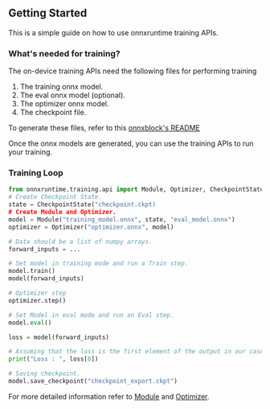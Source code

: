 ## Getting Started

This is a simple guide on how to use onnxruntime training APIs.

### What's needed for training?
The on-device training APIs need the following files for performing training
1. The training onnx model.
2. The eval onnx model (optional).
3. The optimizer onnx model.
4. The checkpoint file.

To generate these files, refer to this [onnxblock's README](https://github.com/microsoft/onnxruntime/blob/main/orttraining/orttraining/python/training/onnxblock/README.md)


Once the onnx models are generated, you can use the training APIs to run your training.

### Training Loop

```py
from onnxruntime.training.api import Module, Optimizer, CheckpointState
# Create Checkpoint State.
state = CheckpointState("checkpoint.ckpt)
# Create Module and Optimizer.
model = Module("training_model.onnx", state, "eval_model.onnx")
optimizer = Optimizer("optimizer.onnx", model)

# Data should be a list of numpy arrays.
forward_inputs = ...

# Set model in training mode and run a Train step.
model.train()
model(forward_inputs)

# Optimizer step
optimizer.step()

# Set Model in eval mode and run an Eval step.
model.eval()

loss = model(forward_inputs)

# Assuming that the loss is the first element of the output in our case.
print("Loss : ", loss[0])

# Saving checkpoint.
model.save_checkpoint("checkpoint_export.ckpt")

```

For more detailed information refer to [Module](https://github.com/microsoft/onnxruntime/blob/main/orttraining/orttraining/python/training/api/Module.py) and [Optimizer](https://github.com/microsoft/onnxruntime/blob/main/orttraining/orttraining/python/training/api/Optimizer.py).
